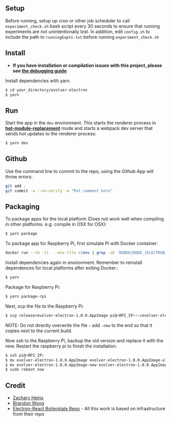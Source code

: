 ## Setup

Before running, setup up cron or other job scheduler to call `experiment_check.sh` bash script every 30 seconds to ensure that running experiments are not unintentionally lost. In addition, edit `config.sh` to include the path to `runningExpts.txt` before running `experiment_check.sh`

## Install

- **If you have installation or compilation issues with this project, please see [the debugging guide](https://github.com/chentsulin/electron-react-boilerplate/issues/400)**

Install dependencies with yarn.

```bash
$ cd your_directory/evolver-electron
$ yarn
```

## Run

Start the app in the `dev` environment. This starts the renderer process in [**hot-module-replacement**](https://webpack.js.org/guides/hmr-react/) mode and starts a webpack dev server that sends hot updates to the renderer process:

```bash
$ yarn dev
```
## Github

Use the command line to commit to the repo, using the Github App will throw errors:

```bash
git add .
git commit -a --no-verify -m "Put comment here"
```

## Packaging

To package apps for the local platform (Does not work well when compiling in other platforms. e.g. compile in OSX for OSX):

```bash
$ yarn package
```

To package app for Raspberry Pi, first simulate Pi with Docker container:

```bash
docker run --rm -ti  --env-file <(env | grep -iE 'DEBUG|NODE_|ELECTRON_|YARN_|NPM_|CI|CIRCLE|TRAVIS_TAG|TRAVIS|TRAVIS_REPO_|TRAVIS_BUILD_|TRAVIS_BRANCH|TRAVIS_PULL_REQUEST_|APPVEYOR_|CSC_|GH_|GITHUB_|BT_|AWS_|STRIP|BUILD_')  --env ELECTRON_CACHE="/root/.cache/electron" --env ELECTRON_BUILDER_CACHE="/root/.cache/electron-builder"  -v ${PWD}:/project  -v ${PWD##*/}-node-modules:/project/node_modules  -v ~/.cache/electron:/root/.cache/electron  -v ~/.cache/electron-builder:/root/.cache/electron-builder  electronuserland/builder:wine
```

Install dependencies again in environment. Remember to reinstall dependences for local platforms after exiting Docker.:

```bash
$ yarn
```

Package for Raspberry Pi:

```bash
$ yarn package-rpi
```

Next, scp the file to the Raspberry Pi:

```bash
$ scp release/evolver-electron-1.0.0.AppImage pi@<RPI_IP>:~/evolver-electron-1.0.0.AppImage-new
```

NOTE: Do not directly overwrite the file - add `-new` to the end so that it copies next to the current build.

Now ssh to the Raspberry Pi, backup the old version and replace it with the new. Restart the raspberry pi to finish the installation.

```bash
$ ssh pi@<RPI_IP>
$ mv evolver-electron-1.0.0.AppImage evolver-electron-1.0.0.AppImage-old
$ mv evolver-electron-1.0.0.AppImage-new evolver-electron-1.0.0.AppImage
$ sudo reboot now
```

## Credit

- [Zachary Heins](https://github.com/zheins)
- [Brandon Wong](https://github.com/brandogw)
- [Electron-React Boilerplate Repo](https://github.com/electron-react-boilerplate/electron-react-boilerplate) - All this work is based on infrastructure from their repo
